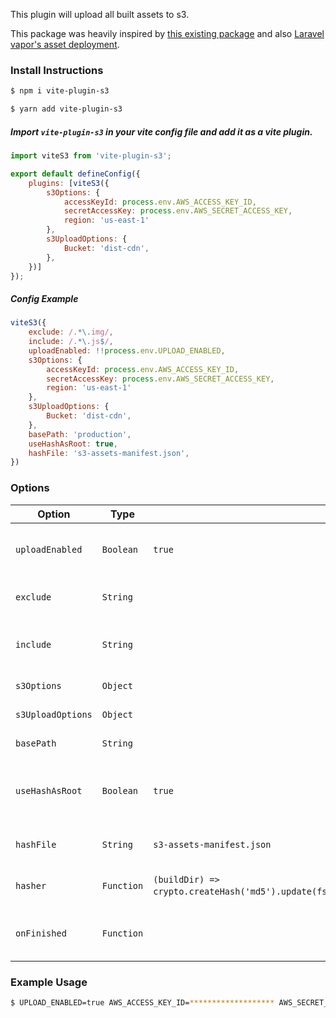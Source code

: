 This plugin will upload all built assets to s3.

This package was heavily inspired by [this existing package](https://www.npmjs.com/package/webpack-s3-plugin)
and also [Laravel vapor's asset deployment](https://docs.vapor.build/1.0/projects/deployments.html#assets).

### Install Instructions

```bash
$ npm i vite-plugin-s3

$ yarn add vite-plugin-s3
```

##### Import `vite-plugin-s3` in your vite config file and add it as a vite plugin.

```javascript
import viteS3 from 'vite-plugin-s3';

export default defineConfig({
    plugins: [viteS3({
        s3Options: {
            accessKeyId: process.env.AWS_ACCESS_KEY_ID,
            secretAccessKey: process.env.AWS_SECRET_ACCESS_KEY,
            region: 'us-east-1'
        },
        s3UploadOptions: {
            Bucket: 'dist-cdn',
        },
    })]
});
```

##### Config Example

```javascript
viteS3({
    exclude: /.*\.img/,
    include: /.*\.js$/,
    uploadEnabled: !!process.env.UPLOAD_ENABLED,
    s3Options: {
        accessKeyId: process.env.AWS_ACCESS_KEY_ID,
        secretAccessKey: process.env.AWS_SECRET_ACCESS_KEY,
        region: 'us-east-1'
    },
    s3UploadOptions: {
        Bucket: 'dist-cdn',
    },
    basePath: 'production',
    useHashAsRoot: true,
    hashFile: 's3-assets-manifest.json',
})
```

### Options

| Option            | Type       | Default                                                                                                     | Description                                                                                                            | 
|-------------------|------------|-------------------------------------------------------------------------------------------------------------|------------------------------------------------------------------------------------------------------------------------|
| `uploadEnabled`   | `Boolean`  | `true`                                                                                                      | This setting can be used to disable or enable the uploading of assets                                                  |
| `exclude`         | `String`   |                                                                                                             | A Regex Pattern to match for excluded content                                                                          |
| `include`         | `String`   |                                                                                                             | A Regex Pattern to match for `included` content. Behaves the same as `exclude`                                         |
| `s3Options`       | `Object`   |                                                                                                             | Upload options for [s3Config](http://docs.aws.amazon.com/AWSJavaScriptSDK/latest/AWS/Config.html#constructor-property) |
| `s3UploadOptions` | `Object`   |                                                                                                             | Upload options for [putObject](http://docs.aws.amazon.com/AWSJavaScriptSDK/latest/AWS/S3.html#putObject-property)      |
| `basePath`        | `String`   |                                                                                                             | The root namespace of uploaded files on S3                                                                             |
| `useHashAsRoot`   | `Boolean`  | `true`                                                                                                      | When enabled the uploaded assets will be located at s3://[basePath]/[output of hasher()]                               |
| `hashFile`        | `String`   | `s3-assets-manifest.json`                                                                                   | This json file will contain the calculated output of hasher()                                                          |
| `hasher`          | `Function` | `(buildDir) => crypto.createHash('md5').update(fs.readFileSync(`${buildDir}/manifest.json`)).digest("hex")` | Customize the behavior of how the hash gets calculated                                                                 |
| `onFinished`      | `Function` |                                                                                                             | This callback will be invoked after all operations are complete                                                        |


### Example Usage

```bash
$ UPLOAD_ENABLED=true AWS_ACCESS_KEY_ID=******************* AWS_SECRET_ACCESS_KEY=************************************** yarn prod
```

